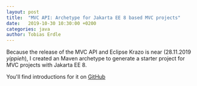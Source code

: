 ```yaml
---
layout: post
title:  "MVC API: Archetype for Jakarta EE 8 based MVC projects"
date:   2019-10-30 10:30:00 +0200
categories: java
author: Tobias Erdle
---
```


Because the release of the MVC API and Eclipse Krazo is near (28.11.2019 *yippieh*), I
created an Maven archetype to generate a starter project for MVC projects with Jakarta EE 8.

You'll find introductions for it on [GitHub](https://github.com/erdlet/jakartaee8-mvc-archetype)
